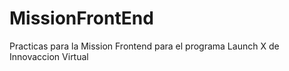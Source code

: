 # MissionFrontEnd
Practicas para la Mission Frontend para el programa Launch X de Innovaccion Virtual
